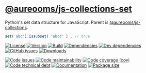 [@aureooms/js-collections-set](https://make-github-pseudonymous-again.github.io/js-collections-set)
==

Python's set data structure for JavaScript. Parent is
[@aureooms/js-collections](https://github.com/aureooms/js-collections).

```js
set('abc').issubset( 'abcd' ) ; // true
```

[![License](https://img.shields.io/github/license/aureooms/js-collections-set.svg)](https://raw.githubusercontent.com/aureooms/js-collections-set/main/LICENSE)
[![Version](https://img.shields.io/npm/v/@aureooms/js-collections-set.svg)](https://www.npmjs.org/package/@aureooms/js-collections-set)
[![Build](https://img.shields.io/travis/aureooms/js-collections-set/main.svg)](https://travis-ci.org/aureooms/js-collections-set/branches)
[![Dependencies](https://img.shields.io/david/aureooms/js-collections-set.svg)](https://david-dm.org/aureooms/js-collections-set)
[![Dev dependencies](https://img.shields.io/david/dev/aureooms/js-collections-set.svg)](https://david-dm.org/aureooms/js-collections-set?type=dev)
[![GitHub issues](https://img.shields.io/github/issues/aureooms/js-collections-set.svg)](https://github.com/aureooms/js-collections-set/issues)
[![Downloads](https://img.shields.io/npm/dm/@aureooms/js-collections-set.svg)](https://www.npmjs.org/package/@aureooms/js-collections-set)

[![Code issues](https://img.shields.io/codeclimate/issues/aureooms/js-collections-set.svg)](https://codeclimate.com/github/aureooms/js-collections-set/issues)
[![Code maintainability](https://img.shields.io/codeclimate/maintainability/aureooms/js-collections-set.svg)](https://codeclimate.com/github/aureooms/js-collections-set/trends/churn)
[![Code coverage (cov)](https://img.shields.io/codecov/c/gh/aureooms/js-collections-set/main.svg)](https://codecov.io/gh/aureooms/js-collections-set)
[![Code technical debt](https://img.shields.io/codeclimate/tech-debt/aureooms/js-collections-set.svg)](https://codeclimate.com/github/aureooms/js-collections-set/trends/technical_debt)
[![Documentation](https://make-github-pseudonymous-again.github.io/js-collections-set//badge.svg)](https://make-github-pseudonymous-again.github.io/js-collections-set//source.html)
[![Package size](https://img.shields.io/bundlephobia/minzip/@aureooms/js-collections-set)](https://bundlephobia.com/result?p=@aureooms/js-collections-set)
